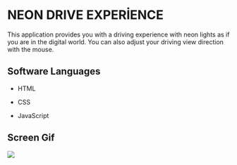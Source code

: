 <h1>NEON DRIVE EXPERİENCE </h1>

This application provides you with a driving experience with neon lights as if you are in the digital world. You can also adjust your driving view direction with the mouse.

<h2> Software Languages </h2>

- HTML

- CSS

- JavaScript

<h2> Screen Gif </h2>

![](gifnoon.gif)